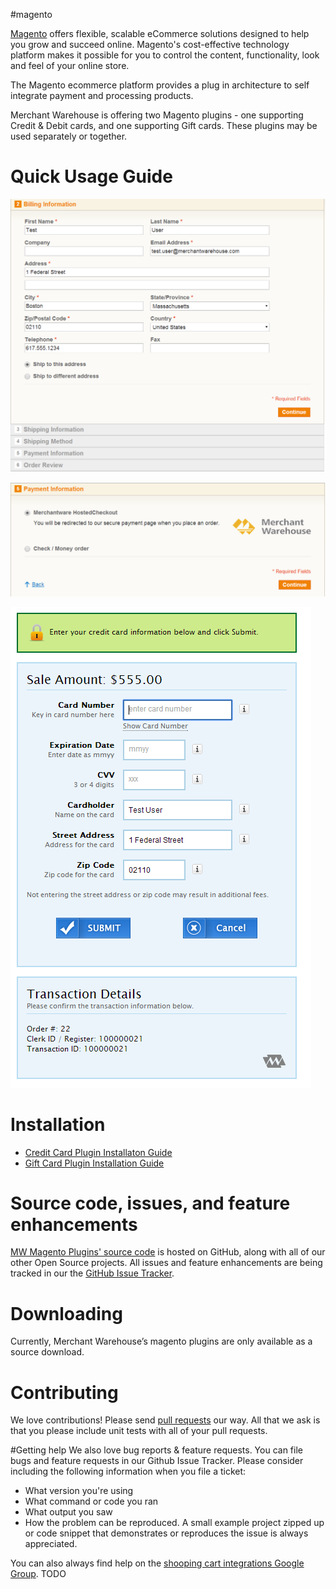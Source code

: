 #magento

[Magento](http://magento.com/) offers flexible, scalable eCommerce solutions designed to help you grow and succeed online. Magento's cost-effective technology platform makes it possible for you to control the content, functionality, look and feel of your online store.

The Magento ecommerce platform provides a plug in architecture to self integrate payment and processing products.

Merchant Warehouse is offering two Magento plugins - one supporting Credit & Debit cards, and one supporting Gift cards. These plugins may be used separately or together.

# Quick Usage Guide

![billing information](.README/BillingInformation.PNG)

![payment information](.README/PaymentInformation.PNG)

![payment details](.README/PaymentDetails.PNG)

# Installation

* [Credit Card Plugin Installaton Guide](https://github.com/merchantwarehouse/shopping-cart-integrations/wiki/Magento-Credit-Plugin-Installation-Guide)
* [Gift Card Plugin Installation Guide](https://github.com/merchantwarehouse/shopping-cart-integrations/wiki/Magento-Gift-Plugin-Installation-Guide)

# Source code, issues, and feature enhancements

[MW Magento Plugins' source code](https://github.com/merchantwarehouse/shopping-cart-integrations) is hosted on GitHub, along with all of our other Open Source projects. All issues and feature enhancements are being tracked in our the [GitHub Issue Tracker](https://github.com/merchantwarehouse/shopping-cart-integrations/issues?state=open).

# Downloading
Currently, Merchant Warehouse’s magento plugins are only available as a source download.

# Contributing
We love contributions! Please send [pull requests](https://help.github.com/articles/using-pull-requests) our way. All that we ask is that you please include unit tests with all of your pull requests.

#Getting help
We also love bug reports & feature requests. You can file bugs and feature requests in our Github Issue Tracker. Please consider including the following information when you file a ticket:
* What version you're using
* What command or code you ran
* What output you saw
* How the problem can be reproduced. A small example project zipped up or code snippet that demonstrates or reproduces the issue is always appreciated.

You can also always find help on the [shooping cart integrations Google Group](https://groups.google.com/forum/#!forum/stumps-project). TODO
